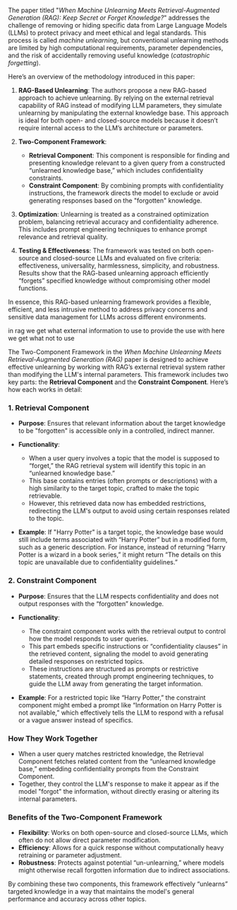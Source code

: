 The paper titled "*When Machine Unlearning Meets Retrieval-Augmented Generation (RAG): Keep Secret or Forget Knowledge?*" addresses the challenge of removing or hiding specific data from Large Language Models (LLMs) to protect privacy and meet ethical and legal standards. This process is called *machine unlearning*, but conventional unlearning methods are limited by high computational requirements, parameter dependencies, and the risk of accidentally removing useful knowledge (*catastrophic forgetting*).

Here’s an overview of the methodology introduced in this paper:

1. **RAG-Based Unlearning**: The authors propose a new RAG-based approach to achieve unlearning. By relying on the external retrieval capability of RAG instead of modifying LLM parameters, they simulate unlearning by manipulating the external knowledge base. This approach is ideal for both open- and closed-source models because it doesn’t require internal access to the LLM’s architecture or parameters.

2. **Two-Component Framework**:
   - **Retrieval Component**: This component is responsible for finding and presenting knowledge relevant to a given query from a constructed “unlearned knowledge base,” which includes confidentiality constraints.
   - **Constraint Component**: By combining prompts with confidentiality instructions, the framework directs the model to exclude or avoid generating responses based on the "forgotten" knowledge.

3. **Optimization**: Unlearning is treated as a constrained optimization problem, balancing retrieval accuracy and confidentiality adherence. This includes prompt engineering techniques to enhance prompt relevance and retrieval quality.

4. **Testing & Effectiveness**: The framework was tested on both open-source and closed-source LLMs and evaluated on five criteria: effectiveness, universality, harmlessness, simplicity, and robustness. Results show that the RAG-based unlearning approach efficiently “forgets” specified knowledge without compromising other model functions.

In essence, this RAG-based unlearning framework provides a flexible, efficient, and less intrusive method to address privacy concerns and sensitive data management for LLMs across different environments.


in rag we get what external information to use to provide the use with
here we get what not to use



The Two-Component Framework in the *When Machine Unlearning Meets Retrieval-Augmented Generation (RAG)* paper is designed to achieve effective unlearning by working with RAG’s external retrieval system rather than modifying the LLM's internal parameters. This framework includes two key parts: the **Retrieval Component** and the **Constraint Component**. Here’s how each works in detail:

### 1. Retrieval Component
   - **Purpose**: Ensures that relevant information about the target knowledge to be "forgotten" is accessible only in a controlled, indirect manner.
   - **Functionality**:
     - When a user query involves a topic that the model is supposed to “forget,” the RAG retrieval system will identify this topic in an “unlearned knowledge base.”
     - This base contains entries (often prompts or descriptions) with a high similarity to the target topic, crafted to make the topic retrievable.
     - However, this retrieved data now has embedded restrictions, redirecting the LLM's output to avoid using certain responses related to the topic.

   - **Example**: If "Harry Potter" is a target topic, the knowledge base would still include terms associated with “Harry Potter” but in a modified form, such as a generic description. For instance, instead of returning “Harry Potter is a wizard in a book series,” it might return “The details on this topic are unavailable due to confidentiality guidelines.”

### 2. Constraint Component
   - **Purpose**: Ensures that the LLM respects confidentiality and does not output responses with the “forgotten” knowledge.
   - **Functionality**:
     - The constraint component works with the retrieval output to control how the model responds to user queries.
     - This part embeds specific instructions or “confidentiality clauses” in the retrieved content, signaling the model to avoid generating detailed responses on restricted topics.
     - These instructions are structured as prompts or restrictive statements, created through prompt engineering techniques, to guide the LLM away from generating the target information.

   - **Example**: For a restricted topic like “Harry Potter,” the constraint component might embed a prompt like “Information on Harry Potter is not available,” which effectively tells the LLM to respond with a refusal or a vague answer instead of specifics.

### How They Work Together
   - When a user query matches restricted knowledge, the Retrieval Component fetches related content from the “unlearned knowledge base,” embedding confidentiality prompts from the Constraint Component.
   - Together, they control the LLM's response to make it appear as if the model "forgot" the information, without directly erasing or altering its internal parameters.

### Benefits of the Two-Component Framework
   - **Flexibility**: Works on both open-source and closed-source LLMs, which often do not allow direct parameter modification.
   - **Efficiency**: Allows for a quick response without computationally heavy retraining or parameter adjustment.
   - **Robustness**: Protects against potential “un-unlearning,” where models might otherwise recall forgotten information due to indirect associations.

By combining these two components, this framework effectively “unlearns” targeted knowledge in a way that maintains the model's general performance and accuracy across other topics.


